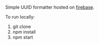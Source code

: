 Simple UUID formatter hosted on [firebase](https://uidfixer.web.app/).

To run locally:
1. git clone
2. npm install
3. npm start